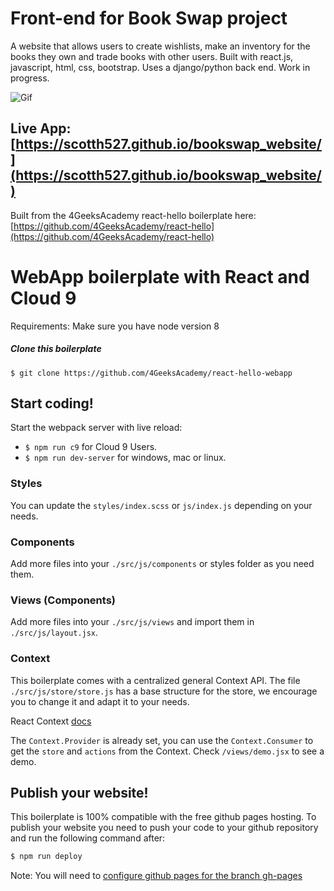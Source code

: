 # Front-end for Book Swap project

A website that allows users to create wishlists, make an inventory for the books they own and trade books with other users. Built with react.js, javascript, html, css, bootstrap. Uses a django/python back end. Work in progress. 

![Gif](./example3.gif)

## Live App: [https://scotth527.github.io/bookswap_website/](https://scotth527.github.io/bookswap_website/)

Built from the 4GeeksAcademy react-hello boilerplate here: [https://github.com/4GeeksAcademy/react-hello](https://github.com/4GeeksAcademy/react-hello)



# WebApp boilerplate with React and Cloud 9

Requirements: Make sure you have node version 8

##### Clone this boilerplate
```
$ git clone https://github.com/4GeeksAcademy/react-hello-webapp
```

## Start coding! 

Start the webpack server with live reload:
- `$ npm run c9` for Cloud 9 Users.
- `$ npm run dev-server` for windows, mac or linux.

### Styles
You can update the `styles/index.scss` or `js/index.js` depending on your needs.

### Components
Add more files into your `./src/js/components` or styles folder as you need them.

### Views (Components)
Add more files into your `./src/js/views` and import them in `./src/js/layout.jsx`.

### Context
This boilerplate comes with a centralized general Context API. The file `./src/js/store/store.js` has a base structure for the store, we encourage you to change it and adapt it to your needs.

React Context [docs](https://reactjs.org/docs/context.html)

The `Context.Provider` is already set, you can use the `Context.Consumer` to get the `store` and `actions` from the Context. Check `/views/demo.jsx` to see a demo.

## Publish your website! 

This boilerplate is 100% compatible with the free github pages hosting.
To publish your website you need to push your code to your github repository and run the following command after:
```sh
$ npm run deploy
```
Note: You will need to [configure github pages for the branch gh-pages](https://help.github.com/articles/configuring-a-publishing-source-for-github-pages/#enabling-github-pages-to-publish-your-site-from-master-or-gh-pages)
